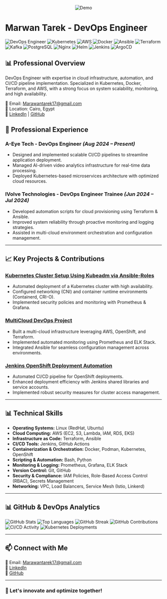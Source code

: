 <p align="center">
  <img src="https://media.giphy.com/media/TFPdmm3rdzeZ0kP3zG/giphy.gif?cid=ecf05e47h7hacagnd8jzqjca7n6bywpzapdqyt2ft4w9d210&ep=v1_gifs_search&rid=giphy.gif&ct=g" alt="Demo">
</p>

# Marwan Tarek - DevOps Engineer
![DevOps Engineer](https://img.shields.io/badge/DevOps-Engineer-blue)
![Kubernetes](https://img.shields.io/badge/Kubernetes-brightgreen)
![AWS](https://img.shields.io/badge/AWS-orange)
![Docker](https://img.shields.io/badge/Docker-blue)
![Ansible](https://img.shields.io/badge/Ansible-red)
![Terraform](https://img.shields.io/badge/Terraform-purple)
![Kafka](https://img.shields.io/badge/Kafka-red)
![PostgreSQL](https://img.shields.io/badge/PostgreSQL-blue)
![Nginx](https://img.shields.io/badge/Nginx-green)
![Helm](https://img.shields.io/badge/Helm-0f63fe)
![Jenkins](https://img.shields.io/badge/Jenkins-gray)
![ArgoCD](https://img.shields.io/badge/ArgoCD-ef476f)

## 📊 Professional Overview
DevOps Engineer with expertise in cloud infrastructure, automation, and CI/CD pipeline implementation. Specialized in Kubernetes, Docker, Terraform, and AWS, with a strong focus on system scalability, monitoring, and high availability.

📧 Email: [Marawantarek17@gmail.com](mailto:Marawantarek17@gmail.com)  
📍 Location: Cairo, Egypt  
🔗 [LinkedIn](https://www.linkedin.com/in/marwan-tarek-13034627a) | [GitHub](https://github.com/marwantarek11)




## 💼 Professional Experience
### **A-Eye Tech - DevOps Engineer** *(Aug 2024 – Present)*
- Designed and implemented scalable CI/CD pipelines to streamline application deployment.
- Managed AI-driven video analytics infrastructure for real-time data processing.
- Deployed Kubernetes-based microservices architecture with optimized cloud resources.

### **IVolve Technologies - DevOps Engineer Trainee** *(Jun 2024 – Jul 2024)*
- Developed automation scripts for cloud provisioning using Terraform & Ansible.
- Improved system reliability through proactive monitoring and logging strategies.
- Assisted in multi-cloud environment orchestration and configuration management.

---

## 📈 Key Projects & Contributions
### **[Kubernetes Cluster Setup Using Kubeadm via Ansible-Roles](https://github.com/marwantarek11/Kubernetes-Cluster-Setup-Using-Kubeadm-Via-Ansible-Roles)**
- Automated deployment of a Kubernetes cluster with high availability.
- Configured networking (CNI) and container runtime environments (Containerd, CRI-O).
- Implemented security policies and monitoring with Prometheus & Grafana.

### **[MultiCloud DevOps Project](https://github.com/marwantarek11/MultiCloudDevOpsProject)**
- Built a multi-cloud infrastructure leveraging AWS, OpenShift, and Terraform.
- Implemented automated monitoring using Prometheus and ELK Stack.
- Integrated Ansible for seamless configuration management across environments.

### **[Jenkins OpenShift Deployment Automation](https://github.com/marwantarek11/Jenkins-Openshift-Deployment-Automation)**
- Automated CI/CD pipeline for OpenShift deployments.
- Enhanced deployment efficiency with Jenkins shared libraries and service accounts.
- Implemented robust security measures for cluster access management.

---

## 📊 Technical Skills
- **Operating Systems:** Linux (RedHat, Ubuntu)
- **Cloud Computing:** AWS (EC2, S3, Lambda, IAM, RDS, EKS)
- **Infrastructure as Code:** Terraform, Ansible
- **CI/CD Tools:** Jenkins, GitHub Actions
- **Containerization & Orchestration:** Docker, Podman, Kubernetes, OpenShift
- **Scripting & Automation:** Bash, Python
- **Monitoring & Logging:** Prometheus, Grafana, ELK Stack
- **Version Control:** Git, GitHub
- **Security & Compliance:** IAM Policies, Role-Based Access Control (RBAC), Secrets Management
- **Networking:** VPC, Load Balancers, Service Mesh (Istio, Linkerd)

---

## 📊 GitHub & DevOps Analytics
![GitHub Stats](https://github-readme-stats.vercel.app/api?username=marwantarek11&show_icons=true&theme=radical)
![Top Languages](https://github-readme-stats.vercel.app/api/top-langs/?username=marwantarek11&layout=compact&theme=radical)
![GitHub Streak](https://github-readme-streak-stats.herokuapp.com/?user=marwantarek11&theme=radical)
![GitHub Contributions](https://github-profile-summary-cards.vercel.app/api/cards/profile-details?username=marwantarek11&theme=radical)
![CI/CD Activity](https://github-readme-stats.vercel.app/api/pin/?username=marwantarek11&repo=Jenkins-Openshift-Deployment-Automation&theme=radical)
![Kubernetes Deployments](https://github-readme-stats.vercel.app/api/pin/?username=marwantarek11&repo=Kubernetes-Cluster-Setup-Using-Kubeadm-Via-Ansible-Roles&theme=radical)

---

## 📫 Connect with Me
📧 Email: [Marawantarek17@gmail.com](mailto:Marawantarek17@gmail.com)  
🔗 [LinkedIn](https://www.linkedin.com/in/marwan-tarek-13034627a)  
🔗 [GitHub](https://github.com/marwantarek11)

---

### 🚀 Let's innovate and optimize together!

